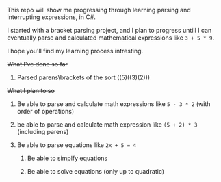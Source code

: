 This repo will show me progressing through learning parsing and interrupting expressions, in C#.

I started with a bracket parsing project, and I plan to progress untill I can eventually parse and calculated mathematical expressions like `3 + 5 * 9`.

I hope you'll find my learning process intresting.

~~What I've done so far~~

1. Parsed parens\brackets of the sort ((5)((3)(2))) 

~~What I plan to so~~
1. Be able to parse and calculate math expressions like `5 - 3 * 2` (with order of operations) 

2. be able to parse and calculate math expression like `(5 + 2) * 3` (including parens) 

3. Be able to parse equations like `2x + 5 = 4`

    1. Be able to simplfy equations

    2. Be able to solve equations (only up to quadratic)

